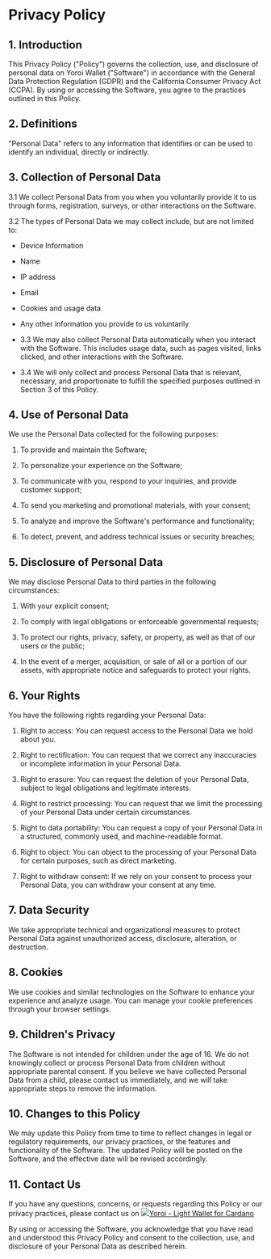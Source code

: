 # Privacy Policy

## 1. Introduction

This Privacy Policy ("Policy") governs the collection, use, and disclosure of personal data on Yoroi Wallet ("Software") in accordance with the General Data Protection Regulation (GDPR) and the California Consumer Privacy Act (CCPA). By using or accessing the Software, you agree to the practices outlined in this Policy.

## 2. Definitions

"Personal Data" refers to any information that identifies or can be used to identify an individual, directly or indirectly.

## 3. Collection of Personal Data

3.1 We collect Personal Data from you when you voluntarily provide it to us through forms, registration, surveys, or other interactions on the Software.

3.2 The types of Personal Data we may collect include, but are not limited to:

  *   Device Information

  *   Name

  *   IP address

  *   Email

  *   Cookies and usage data

  *   Any other information you provide to us voluntarily


- 3.3 We may also collect Personal Data automatically when you interact with the Software. This includes usage data, such as pages visited, links clicked, and other interactions with the Software.

- 3.4 We will only collect and process Personal Data that is relevant, necessary, and proportionate to fulfill the specified purposes outlined in Section 3 of this Policy.

## 4. Use of Personal Data

We use the Personal Data collected for the following purposes:

1.  To provide and maintain the Software;

2.  To personalize your experience on the Software;

3.  To communicate with you, respond to your inquiries, and provide customer support;

4.  To send you marketing and promotional materials, with your consent;

5.  To analyze and improve the Software's performance and functionality;

6.  To detect, prevent, and address technical issues or security breaches;


## 5. Disclosure of Personal Data

We may disclose Personal Data to third parties in the following circumstances:

1.  With your explicit consent;

2.  To comply with legal obligations or enforceable governmental requests;

3.  To protect our rights, privacy, safety, or property, as well as that of our users or the public; 
    
4.  In the event of a merger, acquisition, or sale of all or a portion of our assets, with appropriate notice and safeguards to protect your rights.


## 6. Your Rights

You have the following rights regarding your Personal Data:

1.  Right to access: You can request access to the Personal Data we hold about you.

2.  Right to rectification: You can request that we correct any inaccuracies or incomplete information in your Personal Data.

3.  Right to erasure: You can request the deletion of your Personal Data, subject to legal obligations and legitimate interests.

4.  Right to restrict processing: You can request that we limit the processing of your Personal Data under certain circumstances.

5.  Right to data portability: You can request a copy of your Personal Data in a structured, commonly used, and machine-readable format.

6.  Right to object: You can object to the processing of your Personal Data for certain purposes, such as direct marketing.

7.  Right to withdraw consent: If we rely on your consent to process your Personal Data, you can withdraw your consent at any time.


## 7. Data Security

We take appropriate technical and organizational measures to protect Personal Data against unauthorized access, disclosure, alteration, or destruction.

## 8. Cookies

We use cookies and similar technologies on the Software to enhance your experience and analyze usage. You can manage your cookie preferences through your browser settings.

## 9. Children's Privacy

The Software is not intended for children under the age of 16. We do not knowingly collect or process Personal Data from children without appropriate parental consent. If you believe we have collected Personal Data from a child, please contact us immediately, and we will take appropriate steps to remove the information.

## 10. Changes to this Policy

We may update this Policy from time to time to reflect changes in legal or regulatory requirements, our privacy practices, or the features and functionality of the Software. The updated Policy will be posted on the Software, and the effective date will be revised accordingly.

## 11. Contact Us

If you have any questions, concerns, or requests regarding this Policy or our privacy practices, please contact us on [![](https://yoroi-wallet.com/assets/favicon.ico)Yoroi - Light Wallet for Cardano](https://yoroi-wallet.com/#/support)

By using or accessing the Software, you acknowledge that you have read and understood this Privacy Policy and consent to the collection, use, and disclosure of your Personal Data as described herein.
